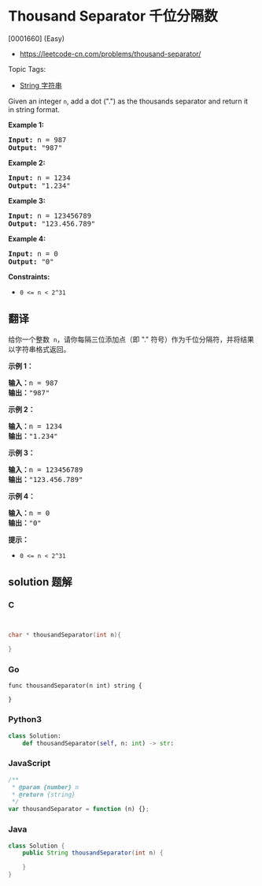 # Thousand Separator 千位分隔数

[0001660] (Easy)

- https://leetcode-cn.com/problems/thousand-separator/

Topic Tags:

- [String 字符串](https://leetcode-cn.com/tag/string/)

Given an integer `n`, add a dot (".") as the thousands separator and return it in string format.

**Example 1:**

<pre><strong>Input:</strong> n = 987
<strong>Output:</strong> "987"
</pre>

**Example 2:**

<pre><strong>Input:</strong> n = 1234
<strong>Output:</strong> "1.234"
</pre>

**Example 3:**

<pre><strong>Input:</strong> n = 123456789
<strong>Output:</strong> "123.456.789"
</pre>

**Example 4:**

<pre><strong>Input:</strong> n = 0
<strong>Output:</strong> "0"
</pre>

**Constraints:**

- `0 <= n < 2^31`

## 翻译

给你一个整数  `n`，请你每隔三位添加点（即 "." 符号）作为千位分隔符，并将结果以字符串格式返回。

**示例 1：**

<pre><strong>输入：</strong>n = 987
<strong>输出：</strong>"987"
</pre>

**示例 2：**

<pre><strong>输入：</strong>n = 1234
<strong>输出：</strong>"1.234"
</pre>

**示例 3：**

<pre><strong>输入：</strong>n = 123456789
<strong>输出：</strong>"123.456.789"
</pre>

**示例 4：**

<pre><strong>输入：</strong>n = 0
<strong>输出：</strong>"0"
</pre>

**提示：**

- `0 <= n < 2^31`

## solution 题解

### C

```c


char * thousandSeparator(int n){

}
```

### Go

```golang
func thousandSeparator(n int) string {

}
```

### Python3

```python
class Solution:
    def thousandSeparator(self, n: int) -> str:
```

### JavaScript

```javascript
/**
 * @param {number} n
 * @return {string}
 */
var thousandSeparator = function (n) {};
```

### Java

```java
class Solution {
    public String thousandSeparator(int n) {

    }
}
```
